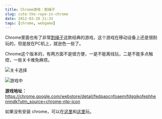 ```yaml
---
title: Chrome游戏：割绳子
slug: cute-the-rope-in-chrome
date: 2012-03-20 21:33
tags: [chrome, webgame]
---
```


Chrome里面也有了非常[割绳子][1]这款经典的游戏，这个游戏在移动设备上还是很耐玩的，但是放在PC机上，就逊色一些了。

Chrome这个版本的，有两方面不是很方便，一是不能离线玩，二是不能多点触控，一些关卡难免麻烦。

![关卡选择](http://pic.yupoo.com/greatghoul_v/BPv2rrJZ/KyN8M.png)

![游戏中](http://pic.yupoo.com/greatghoul_v/BPv2mvEM/pNAqZ.png)

**游戏地址：** <https://chrome.google.com/webstore/detail/fedpaocnfoaemifdggjkofephhennndk?utm_source=chrome-ntp-icon>

如果没有安装 chrome，可以在[这里][2]和[这里][3]玩。

[1]: http://www.cuttherope.ie/
[2]: http://www.cuttherope.ie/
[3]: http://shtoss.com/games/cut_the_rope
